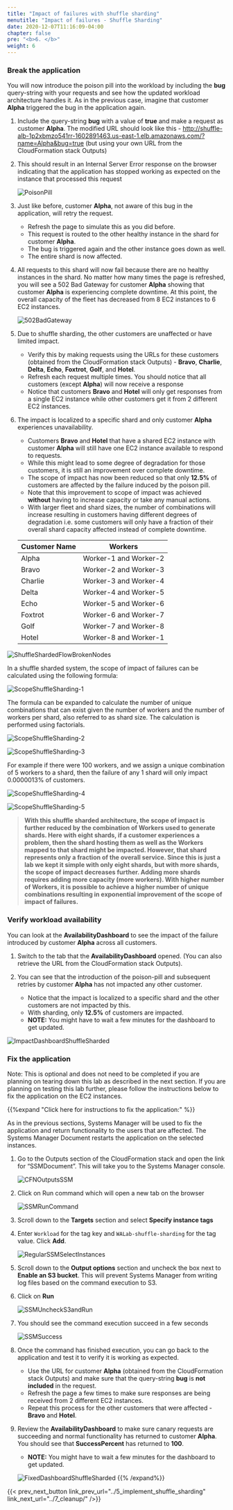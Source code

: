 ```yaml
---
title: "Impact of failures with shuffle sharding"
menutitle: "Impact of failures - Shuffle Sharding"
date: 2020-12-07T11:16:09-04:00
chapter: false
pre: "<b>6. </b>"
weight: 6
---
```


### Break the application

You will now introduce the poison pill into the workload by including the **bug** query-string with your requests and see how the updated workload architecture handles it. As in the previous case, imagine that customer **Alpha** triggered the bug in the application again.

1. Include the query-string **bug** with a value of **true** and make a request as customer **Alpha**. The modified URL should look like this - http://shuffle-alb-1p2xbmzo541rr-1602891463.us-east-1.elb.amazonaws.com/?name=Alpha&bug=true (but using your own URL from the CloudFormation stack Outputs)
1. This should result in an Internal Server Error response on the browser indicating that the application has stopped working as expected on the instance that processed this request

    ![PoisonPill](/Reliability/300_Fault_Isolation_with_Shuffle_Sharding/Images/PoisonPill.png?classes=lab_picture_auto)

1. Just like before, customer **Alpha**, not aware of this bug in the application, will retry the request.
    * Refresh the page to simulate this as you did before.
    * This request is routed to the other healthy instance in the shard for customer **Alpha**.
    * The bug is triggered again and the other instance goes down as well.
    * The entire shard is now affected.
1. All requests to this shard will now fail because there are no healthy instances in the shard. No matter how many times the page is refreshed, you will see a 502 Bad Gateway for customer **Alpha** showing that customer **Alpha** is experiencing complete downtime. At this point, the overall capacity of the fleet has decreased from 8 EC2 instances to 6 EC2 instances.

    ![502BadGateway](/Reliability/300_Fault_Isolation_with_Shuffle_Sharding/Images/502BadGateway.png?classes=lab_picture_auto)

1. Due to shuffle sharding, the other customers are unaffected or have limited impact.
    * Verify this by making requests using the URLs for these customers (obtained from the CloudFormation stack Outputs) - **Bravo**, **Charlie**, **Delta**, **Echo**, **Foxtrot**, **Golf**, and **Hotel**.
    * Refresh each request multiple times. You should notice that all customers (except **Alpha**) will now receive a response
    * Notice that customers **Bravo** and **Hotel** will only get responses from a single EC2 instance while other customers get it from 2 different EC2 instances.

1. The impact is localized to a specific shard and only customer **Alpha** experiences unavailability.
    * Customers **Bravo** and **Hotel** that have a shared EC2 instance with customer **Alpha** will still have one EC2 instance available to respond to requests.
    * While this might lead to some degree of degradation for those customers, it is still an improvement over complete downtime.
    * The scope of impact has now been reduced so that only **12.5%** of customers are affected by the failure induced by the poison pill.
    * Note that this improvement to scope of impact was achieved **without** having to increase capacity or take any manual actions.
    * With larger fleet and shard sizes, the number of combinations will increase resulting in customers having different degrees of degradation i.e. some customers will only have a fraction of their overall shard capacity affected instead of complete downtime.

    | **Customer Name** | **Workers**         |
    |-------------------|-------------------|
    | Alpha             | Worker-1 and Worker-2 |
    | Bravo             | Worker-2 and Worker-3 |
    | Charlie           | Worker-3 and Worker-4 |
    | Delta             | Worker-4 and Worker-5 |
    | Echo              | Worker-5 and Worker-6 |
    | Foxtrot           | Worker-6 and Worker-7 |
    | Golf              | Worker-7 and Worker-8 |
    | Hotel             | Worker-8 and Worker-1 |

![ShuffleShardedFlowBrokenNodes](/Reliability/300_Fault_Isolation_with_Shuffle_Sharding/Images/ShuffleShardedFlowBrokenNodes.png?classes=lab_picture_auto)

In a shuffle sharded system, the scope of impact of failures can be calculated using the following formula:

![ScopeShuffleSharding-1](/Reliability/300_Fault_Isolation_with_Shuffle_Sharding/Images/ScopeShuffleSharding-1.png?classes=lab_picture_auto)

The formula can be expanded to calculate the number of unique combinations that can exist given the number of workers and the number of workers per shard, also referred to as shard size. The calculation is performed using factorials.

![ScopeShuffleSharding-2](/Reliability/300_Fault_Isolation_with_Shuffle_Sharding/Images/ScopeShuffleSharding-2.png?classes=lab_picture_auto)

![ScopeShuffleSharding-3](/Reliability/300_Fault_Isolation_with_Shuffle_Sharding/Images/ScopeShuffleSharding-3.png?classes=lab_picture_auto)

For example if there were 100 workers, and we assign a unique combination of 5 workers to a shard, then the failure of any 1 shard will only impact 0.0000013% of customers.

![ScopeShuffleSharding-4](/Reliability/300_Fault_Isolation_with_Shuffle_Sharding/Images/ScopeShuffleSharding-4.png?classes=lab_picture_auto)

![ScopeShuffleSharding-5](/Reliability/300_Fault_Isolation_with_Shuffle_Sharding/Images/ScopeShuffleSharding-5.png?classes=lab_picture_auto)

> **With this shuffle sharded architecture, the scope of impact is further reduced by the combination of Workers used to generate shards. Here with eight shards, if a customer experiences a problem, then the shard hosting them as well as the Workers mapped to that shard might be impacted. However, that shard represents only a fraction of the overall service. Since this is just a lab we kept it simple with only eight shards, but with more shards, the scope of impact decreases further. Adding more shards requires adding more capacity (more workers). With higher number of Workers, it is possible to achieve a higher number of unique combinations resulting in exponential improvement of the scope of impact of failures.**

### Verify workload availability

You can look at the **AvailabilityDashboard** to see the impact of the failure introduced by customer **Alpha** across all customers.

1. Switch to the tab that the **AvailabilityDashboard** opened. (You can also retrieve the URL from the CloudFormation stack Outputs).

1. You can see that the introduction of the poison-pill and subsequent retries by customer **Alpha** has not impacted any other customer.
    * Notice that the impact is localized to a specific shard and the other customers are not impacted by this.
    * With sharding, only **12.5%** of customers are impacted.
    * **NOTE:** You might have to wait a few minutes for the dashboard to get updated.

  ![ImpactDashboardShuffleSharded](/Reliability/300_Fault_Isolation_with_Shuffle_Sharding/Images/ImpactDashboardShuffleSharded.png?classes=lab_picture_auto)

### Fix the application

Note: This is optional and does not need to be completed if you are planning on tearing down this lab as described in the next section. If you are planning on testing this lab further, please follow the instructions below to fix the application on the EC2 instances.

{{%expand "Click here for instructions to fix the application:" %}}

As in the previous sections, Systems Manager will be used to fix the application and return functionality to the users that are affected. The Systems Manager Document restarts the application on the selected instances.

1. Go to the Outputs section of the CloudFormation stack and open the link for “SSMDocument”. This will take you to the Systems Manager console.

    ![CFNOutputsSSM](/Reliability/300_Fault_Isolation_with_Shuffle_Sharding/Images/CFNOutputsSSM.png?classes=lab_picture_auto)

1. Click on Run command which will open a new tab on the browser

    ![SSMRunCommand](/Reliability/300_Fault_Isolation_with_Shuffle_Sharding/Images/SSMRunCommand.png?classes=lab_picture_auto)

1. Scroll down to the **Targets** section and select **Specify instance tags**
1. Enter `Workload` for the tag key and `WALab-shuffle-sharding` for the tag value. Click **Add**.

    ![RegularSSMSelectInstances](/Reliability/300_Fault_Isolation_with_Shuffle_Sharding/Images/RegularSSMSelectInstances.png?classes=lab_picture_auto)

1. Scroll down to the **Output options** section and uncheck the box next to **Enable an S3 bucket**. This will prevent Systems Manager from writing log files based on the command execution to S3.
1. Click on **Run**

    ![SSMUncheckS3andRun](/Reliability/300_Fault_Isolation_with_Shuffle_Sharding/Images/SSMUncheckS3andRun.png?classes=lab_picture_auto)

1. You should see the command execution succeed in a few seconds

    ![SSMSuccess](/Reliability/300_Fault_Isolation_with_Shuffle_Sharding/Images/SSMSuccess.png?classes=lab_picture_auto)

1. Once the command has finished execution, you can go back to the application and test it to verify it is working as expected.
    * Use the URL for customer **Alpha** (obtained from the CloudFormation stack Outputs) and make sure that the query-string **bug** is **not included** in the request.
    * Refresh the page a few times to make sure responses are being received from 2 different EC2 instances.
    * Repeat this process for the other customers that were affected - **Bravo** and **Hotel**.

1. Review the **AvailabilityDashboard** to make sure canary requests are succeeding and normal functionality has returned to customer **Alpha**. You should see that **SuccessPercent** has returned to **100**.
    * **NOTE:** You might have to wait a few minutes for the dashboard to get updated.

    ![FixedDashboardShuffleSharded](/Reliability/300_Fault_Isolation_with_Shuffle_Sharding/Images/FixedDashboardShuffleSharded.png?classes=lab_picture_auto)
{{% /expand%}}

{{< prev_next_button link_prev_url="../5_implement_shuffle_sharding" link_next_url="../7_cleanup/" />}}
